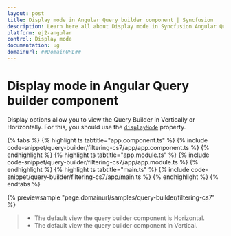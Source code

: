 ```yaml
---
layout: post
title: Display mode in Angular Query builder component | Syncfusion
description: Learn here all about Display mode in Syncfusion Angular Query builder component of Syncfusion Essential JS 2 and more.
platform: ej2-angular
control: Display mode 
documentation: ug
domainurl: ##DomainURL##
---
```


# Display mode in Angular Query builder component

Display options allow you to view the Query Builder in Vertically or Horizontally. For this, you should use the [`displayMode`](https://ej2.syncfusion.com/vue/documentation/api/query-builder/#displaymode) property.

{% tabs %}
{% highlight ts tabtitle="app.component.ts" %}
{% include code-snippet/query-builder/filtering-cs7/app/app.component.ts %}
{% endhighlight %}
{% highlight ts tabtitle="app.module.ts" %}
{% include code-snippet/query-builder/filtering-cs7/app/app.module.ts %}
{% endhighlight %}
{% highlight ts tabtitle="main.ts" %}
{% include code-snippet/query-builder/filtering-cs7/app/main.ts %}
{% endhighlight %}
{% endtabs %}
  
{% previewsample "page.domainurl/samples/query-builder/filtering-cs7" %}

> * The default view the query builder component is Horizontal.
> * The default view the query builder component in Vertical.
